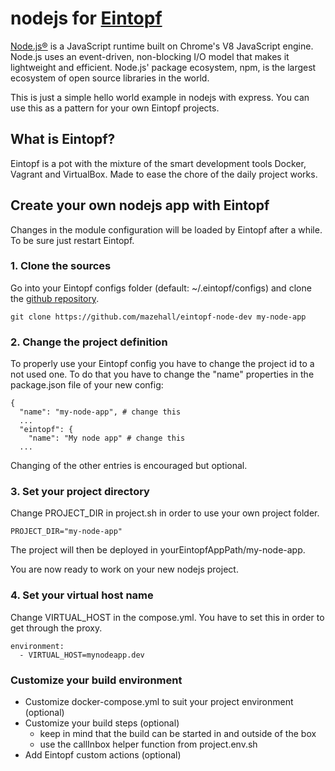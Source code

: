 # nodejs for [Eintopf](https://github.com/mazehall/eintopf)

[Node.js®](https://nodejs.org) is a JavaScript runtime built on Chrome's V8 JavaScript engine. Node.js uses an event-driven, non-blocking I/O model that makes it lightweight and efficient. Node.js' package ecosystem, npm, is the largest ecosystem of open source libraries in the world.

This is just a simple hello world example in nodejs with express. You can use this as a pattern for your own Eintopf projects. 


## What is Eintopf?

Eintopf is a pot with the mixture of the smart development tools Docker, Vagrant and VirtualBox. Made to ease the chore of the daily project works.


## Create your own nodejs app with Eintopf

Changes in the module configuration will be loaded by Eintopf after a while. To be sure just restart Eintopf.

### 1. Clone the sources

Go into your Eintopf configs folder (default: ~/.eintopf/configs) and clone the [github repository](https://github.com/organizations/mazehall/eintopf-node-dev).

    git clone https://github.com/mazehall/eintopf-node-dev my-node-app

### 2. Change the project definition

To properly use your Eintopf config you have to change the project id to a not used one. To do that you have to change the "name" properties in the package.json file of your new config:

    {
      "name": "my-node-app", # change this
      ...
      "eintopf": {
        "name": "My node app" # change this
      ...
      
Changing of the other entries is encouraged but optional.

### 3. Set your project directory
 
Change PROJECT_DIR in project.sh in order to use your own project folder.

    PROJECT_DIR="my-node-app"
    
The project will then be deployed in yourEintopfAppPath/my-node-app.


You are now ready to work on your new nodejs project.

### 4. Set your virtual host name

Change VIRTUAL_HOST in the compose.yml. You have to set this in order to get through the proxy.

    environment:
      - VIRTUAL_HOST=mynodeapp.dev

### Customize your build environment

- Customize docker-compose.yml to suit your project environment (optional)
- Customize your build steps (optional)
  - keep in mind that the build can be started in and outside of the box
  - use the callInbox helper function from project.env.sh
- Add Eintopf custom actions (optional)
